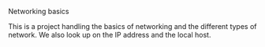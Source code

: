 Networking basics

This is a project handling the basics of networking and the different types of network.
We also look up on the IP address and the local host.
